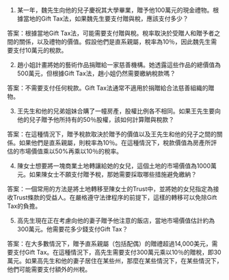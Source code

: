 

1. 某一年，魏先生向他的兒子慶祝其大學畢業，贈予他100萬元的現金禮物。根據當地的Gift Tax法，如果魏先生要支付贈與稅，應該支付多少？

答案：根據當地Gift Tax法，可能需要支付贈與稅。稅率取決於受贈人和贈予者之間的關係，以及禮物的價值。假設他們是直系親屬，稅率為10％，因此魏先生需要支付10萬元的稅款。

2. 趙小姐計畫將她的藝術作品捐贈給一家慈善機構。她透露這些作品的總價值為500萬元，但根據Gift Tax法，趙小姐仍然需要繳納稅款嗎？

答案：不需要支付任何稅款。Gift Tax法通常不適用於捐贈給合法慈善組織的贈物。

3. 王先生和他的兄弟姐妹合購了一幢房產，股權比例各不相同。如果王先生要向他的兒子贈予他所持有的50％股權，該如何計算贈與稅款？

答案：在這種情況下，贈予稅款取決於贈予的價值以及王先生和他的兒子之間的關係。如果他們是直系親屬，則稅率為10％。在這種情況下，稅款價值為房產所評估的市場價值乘以50%再乘以10％的稅率。

4. 陳女士想要將一塊商業土地轉讓給她的女兒，這個土地的市場價值為1000萬元。如果陳女士不願支付贈予稅，那她需要採取哪些措施避免繳納？

答案：一個常用的方法是將土地轉移至陳女士的Trust中，並將她的女兒指定為接收Trust條款的受益人。在嚴格遵守法律程序的前提下，這樣的轉移可以免除Gift Tax的負擔。

5. 高先生現在正在考慮向他的妻子贈予他注意的飯店，當地市場價值估計約為300萬元。他需要花多少錢支付Gift Tax？

答案：在大多數情況下，贈予直系親屬（包括配偶）的贈禮超過14,000美元，需要支付Gift Tax。在這種情況下，高先生需要支付300萬元乘以10％的贈稅，即30萬元。如果高先生和他的妻子居住在某些州，那麼在某些情況下，在某些情況下，他們可能需要支付額外的州稅。